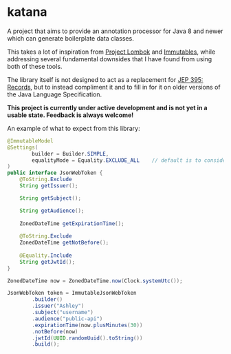# katana

A project that aims to provide an annotation processor for Java 8 and newer which can generate
boilerplate data classes.

This takes a lot of inspiration from [Project Lombok](https://projectlombok.org/)
and [Immutables](https://immutables.github.io/), while addressing several fundamental downsides that
I have found from using both of these tools.

The library itself is not designed to act as a replacement for
[JEP 395: Records](https://openjdk.java.net/jeps/395), but to instead compliment it and to fill in
for it on older versions of the Java Language Specification.

**This project is currently under active development and is not yet in a usable state. Feedback is
always welcome!**

An example of what to expect from this library:

```java
@ImmutableModel
@Settings(
        builder = Builder.SIMPLE,
        equalityMode = Equality.EXCLUDE_ALL    // default is to consider all fields for equality.
)
public interface JsonWebToken {
    @ToString.Exclude  
    String getIssuer();

    String getSubject();

    String getAudience();
    
    ZonedDateTime getExpirationTime();
    
    @ToString.Exclude
    ZonedDateTime getNotBefore();
    
    @Equality.Include
    String getJwtId();
}
```

```java
ZonedDateTime now = ZonedDateTime.now(Clock.systemUtc());

JsonWebToken token = ImmutableJsonWebToken
        .builder()
        .issuer("Ashley")
        .subject("username")
        .audience("public-api")
        .expirationTime(now.plusMinutes(30))
        .notBefore(now)
        .jwtId(UUID.randomUuid().toString())
        .build();
```
